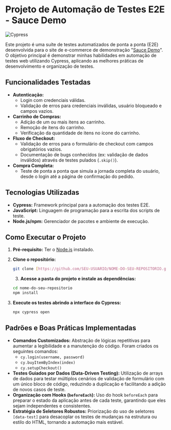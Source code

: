 # Projeto de Automação de Testes E2E - Sauce Demo

![Cypress](https://img.shields.io/badge/Cypress-13.11.0-darkgreen?style=for-the-badge&logo=cypress)

Este projeto é uma suíte de testes automatizados de ponta a ponta (E2E) desenvolvida para o site de e-commerce de demonstração "[Sauce Demo](https://www.saucedemo.com/)". O objetivo principal é demonstrar minhas habilidades em automação de testes web utilizando Cypress, aplicando as melhores práticas de desenvolvimento e organização de testes.

## Funcionalidades Testadas

* **Autenticação:**
    * Login com credenciais válidas.
    * Validação de erros para credenciais inválidas, usuário bloqueado e campos vazios.
* **Carrinho de Compras:**
    * Adição de um ou mais itens ao carrinho.
    * Remoção de itens do carrinho.
    * Verificação da quantidade de itens no ícone do carrinho.
* **Fluxo de Checkout:**
    * Validação de erros para o formulário de checkout com campos obrigatórios vazios.
    * Documentação de bugs conhecidos (ex: validação de dados inválidos) através de testes pulados (`.skip()`).
* **Compra Completa:**
    * Teste de ponta a ponta que simula a jornada completa do usuário, desde o login até a página de confirmação do pedido.

## Tecnologias Utilizadas

* **Cypress:** Framework principal para a automação dos testes E2E.
* **JavaScript:** Linguagem de programação para a escrita dos scripts de teste.
* **Node.js/npm:** Gerenciador de pacotes e ambiente de execução.

## Como Executar o Projeto

1.  **Pré-requisito:** Ter o [Node.js](https://nodejs.org/) instalado.

2.  **Clone o repositório:**
    ```bash
    git clone [https://github.com/SEU-USUARIO/NOME-DO-SEU-REPOSITORIO.git](https://github.com/SEU-USUARIO/NOME-DO-SEU-REPOSITORIO.git)
    ```
    3.  **Acesse a pasta do projeto e instale as dependências:**
    ```bash
    cd nome-do-seu-repositorio
    npm install
    ```

4.  **Execute os testes abrindo a interface do Cypress:**
    ```bash
    npx cypress open
    ```

## Padrões e Boas Práticas Implementadas

* **Comandos Customizados:** Abstração de lógicas repetitivas para aumentar a legibilidade e a manutenção do código. Foram criados os seguintes comandos:
    * `cy.login(username, password)`
    * `cy.buyItemByIndex(index)`
    * `cy.setupCheckout()`
* **Testes Guiados por Dados (Data-Driven Testing):** Utilização de arrays de dados para testar múltiplos cenários de validação de formulário com um único bloco de código, reduzindo a duplicação e facilitando a adição de novos casos de teste.
* **Organização com Hooks (`beforeEach`):** Uso do hook `beforeEach` para preparar o estado da aplicação antes de cada teste, garantindo que eles sejam independentes e consistentes.
* **Estratégia de Seletores Robustos:** Priorização do uso de seletores `[data-test]` para desacoplar os testes de mudanças na estrutura ou estilo do HTML, tornando a automação mais estável.